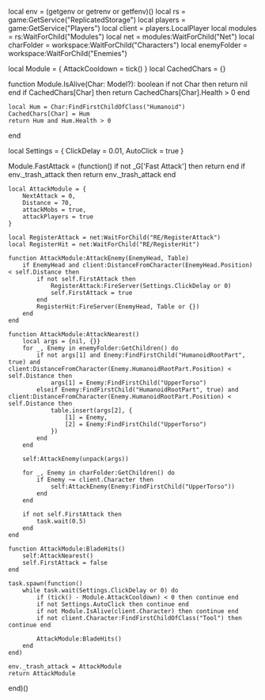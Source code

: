 local env = (getgenv or getrenv or getfenv)()
local rs = game:GetService("ReplicatedStorage")
local players = game:GetService("Players")
local client = players.LocalPlayer
local modules = rs:WaitForChild("Modules")
local net = modules:WaitForChild("Net")
local charFolder = workspace:WaitForChild("Characters")
local enemyFolder = workspace:WaitForChild("Enemies")

local Module = {
    AttackCooldown = tick()
}
local CachedChars = {}

function Module.IsAlive(Char: Model?): boolean
    if not Char then return nil end
    if CachedChars[Char] then return CachedChars[Char].Health > 0 end

    local Hum = Char:FindFirstChildOfClass("Humanoid")
    CachedChars[Char] = Hum
    return Hum and Hum.Health > 0
end

local Settings = {
    ClickDelay = 0.01,
    AutoClick = true
}

Module.FastAttack = (function()
    if not _G['Fast Attack'] then return end
    if env._trash_attack then return env._trash_attack end

    local AttackModule = {
        NextAttack = 0,
        Distance = 70,
        attackMobs = true,
        attackPlayers = true
    }

    local RegisterAttack = net:WaitForChild("RE/RegisterAttack")
    local RegisterHit = net:WaitForChild("RE/RegisterHit")

    function AttackModule:AttackEnemy(EnemyHead, Table)
        if EnemyHead and client:DistanceFromCharacter(EnemyHead.Position) < self.Distance then
            if not self.FirstAttack then
                RegisterAttack:FireServer(Settings.ClickDelay or 0)
                self.FirstAttack = true
            end
            RegisterHit:FireServer(EnemyHead, Table or {})
        end
    end

    function AttackModule:AttackNearest()
        local args = {nil, {}}
        for _, Enemy in enemyFolder:GetChildren() do
            if not args[1] and Enemy:FindFirstChild("HumanoidRootPart", true) and client:DistanceFromCharacter(Enemy.HumanoidRootPart.Position) < self.Distance then
                args[1] = Enemy:FindFirstChild("UpperTorso")
            elseif Enemy:FindFirstChild("HumanoidRootPart", true) and client:DistanceFromCharacter(Enemy.HumanoidRootPart.Position) < self.Distance then
                table.insert(args[2], {
                    [1] = Enemy,
                    [2] = Enemy:FindFirstChild("UpperTorso")
                })
            end
        end

        self:AttackEnemy(unpack(args))

        for _, Enemy in charFolder:GetChildren() do
            if Enemy ~= client.Character then
                self:AttackEnemy(Enemy:FindFirstChild("UpperTorso"))
            end
        end

        if not self.FirstAttack then
            task.wait(0.5)
        end
    end

    function AttackModule:BladeHits()
        self:AttackNearest()
        self.FirstAttack = false
    end

    task.spawn(function()
        while task.wait(Settings.ClickDelay or 0) do
            if (tick() - Module.AttackCooldown) < 0 then continue end
            if not Settings.AutoClick then continue end
            if not Module.IsAlive(client.Character) then continue end
            if not client.Character:FindFirstChildOfClass("Tool") then continue end

            AttackModule:BladeHits()
        end
    end)

    env._trash_attack = AttackModule
    return AttackModule
end)()
